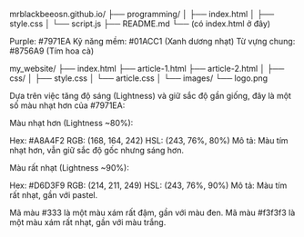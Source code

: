 mrblackbeeosn.github.io/
├── programming/
│   ├── index.html
│   ├── style.css
│   └── script.js
├── README.md
└── (có index.html ở đây)

Purple: #7971EA
Kỹ năng mềm: #01ACC1 (Xanh dương nhạt)
Từ vựng chung: #8756A9 (Tím hoa cà)

my_website/
├── index.html
├── article-1.html
├── article-2.html
│
├── css/
│   ├── style.css
│   └── article.css
│
└── images/
    └── logo.png

Dựa trên việc tăng độ sáng (Lightness) và giữ sắc độ gần giống, đây là một số màu nhạt hơn của #7971EA:

Màu nhạt hơn (Lightness ~80%):

Hex: #A8A4F2
RGB: (168, 164, 242)
HSL: (243, 76%, 80%)
Mô tả: Màu tím nhạt hơn, vẫn giữ sắc độ gốc nhưng sáng hơn.


Màu rất nhạt (Lightness ~90%):

Hex: #D6D3F9
RGB: (214, 211, 249)
HSL: (243, 76%, 90%)
Mô tả: Màu tím rất nhạt, gần với pastel.

Mã màu #333 là một màu xám rất đậm, gần với màu đen.
Mã màu #f3f3f3 là một màu xám rất nhạt, gần với màu trắng.

